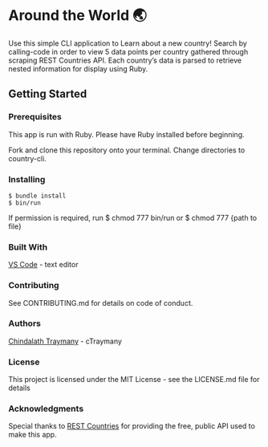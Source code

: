 # Around the World 🌏

Use this simple CLI application to Learn about a new country! Search by calling-code in order to view 5 data points per country gathered through scraping REST Countries API. Each country’s data is parsed to retrieve nested information for display using Ruby.


## Getting Started
### Prerequisites
This app is run with Ruby. Please have Ruby installed before beginning.

Fork and clone this repository onto your terminal. Change directories to country-cli.

### Installing
    $ bundle install
    $ bin/run

If permission is required, run
    $ chmod 777 bin/run
or
    $ chmod 777 {path to file}

### Built With
[VS Code](https://code.visualstudio.com/) - text editor

### Contributing
See CONTRIBUTING.md for details on code of conduct.

### Authors
[Chindalath Traymany](https://www.linkedin.com/in/chindalath/) -  cTraymany

### License
This project is licensed under the MIT License - see the LICENSE.md file for details

### Acknowledgments
Special thanks to [REST Countries](https://restcountries.eu/#api-endpoints-all) for providing the free, public API used to make this app.